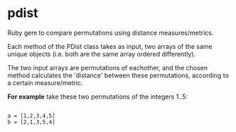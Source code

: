 pdist
=====

Ruby gem to compare permutations using distance measures/metrics.

Each method of the PDist class takes as input, two arrays of the same unique objects (i.e. both are the same array ordered differently).

The two input arrays are permutations of eachother, and the chosen method calculates the 'distance' between these permutations, according to a certain measure/metric.

**For example** take these two permutations of the integers 1..5:

```

a = [1,2,3,4,5]
b = [2,1,3,5,4]

```
